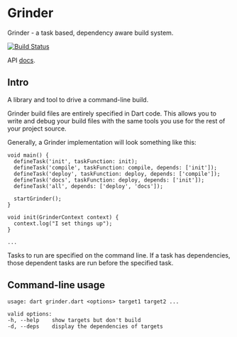 # Grinder

Grinder - a task based, dependency aware build system.

[![Build Status](https://drone.io/github.com/devoncarew/grinder.dart/status.png)](https://drone.io/github.com/devoncarew/grinder.dart/latest)

API [docs](http://devoncarew.github.io/grinder.dart/).

## Intro

A library and tool to drive a command-line build.

Grinder build files are entirely specified in Dart code. This allows you to
write and debug your build files with the same tools you use for the rest of
your project source.

Generally, a Grinder implementation will look something like this:

    void main() {
      defineTask('init', taskFunction: init);
      defineTask('compile', taskFunction: compile, depends: ['init']);
      defineTask('deploy', taskFunction: deploy, depends: ['compile']);
      defineTask('docs', taskFunction: deploy, depends: ['init']);
      defineTask('all', depends: ['deploy', 'docs']);

      startGrinder();
    }

    void init(GrinderContext context) {
      context.log("I set things up");
    }

    ...

Tasks to run are specified on the command line. If a task has dependencies,
those dependent tasks are run before the specified task.

## Command-line usage
    usage: dart grinder.dart <options> target1 target2 ...

    valid options:
    -h, --help    show targets but don't build
    -d, --deps    display the dependencies of targets
